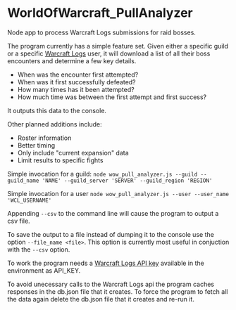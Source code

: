 # WorldOfWarcraft_PullAnalyzer
Node app to process Warcraft Logs submissions for raid bosses. 

The program currently has a simple feature set. Given either a specific guild or a specific [Warcraft Logs](https://www.warcraftlogs.com) user, it will download a list of all their boss encounters and determine a few key details.
* When was the encounter first attempted?
* When was it first successfully defeated?
* How many times has it been attempted?
* How much time was between the first attempt and first success?

It outputs this data to the console.

Other planned additions include:
* Roster information
* Better timing
* Only include "current expansion" data
* Limit results to specific fights

Simple invocation for a guild:
`node wow_pull_analyzer.js --guild --guild_name 'NAME' --guild_server 'SERVER' --guild_region 'REGION'`

Simple invocation for a user
`node wow_pull_analyzer.js --user --user_name 'WCL_USERNAME'`

Appending `--csv` to the command line will cause the program to output a csv file.

To save the output to a file instead of dumping it to the console use the option `--file_name <file>`. This option is currently most useful in conjuction with the `--csv` option.

To work the program needs a [Warcraft Logs API key](https://www.warcraftlogs.com/api/docs) available in the environment as API_KEY. 

To avoid unecessary calls to the Warcraft Logs api the program caches responses in the db.json file that it creates. To force the program to fetch all the data again delete the db.json file that it creates and re-run it.
